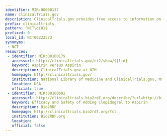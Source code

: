 ```yaml
---
identifier: MIR:00000137
name: ClinicalTrials.gov
description: ClinicalTrials.gov provides free access to information on clinical studies for a wide range of diseases and conditions. Studies listed in the database are conducted in 175 countries
prefix: clinicaltrials
pattern: ^NCT\d{8}$
prefixed: 0
local_id: NCT00222573
synonyms:
 - NCT
resources:
 - identifier: MIR:00100179
   accessurl: http://clinicaltrials.gov/ct2/show/${lid}
   keyword: Aspirin versus Aspirin
   description: ClinicalTrials.gov at NIH
   homepage: http://clinicaltrials.gov/
   institution: National Library of Medicine and ClinicalTrials.gov, Maryland
   location: USA
   official: true
 - identifier: MIR:00100692
   accessurl: http://clinicaltrials.bio2rdf.org/describe/?url=http://bio2rdf.org/clinicaltrials:${lid}
   keyword: Efficacy and Safety of Adding Clopidogrel to Aspirin
   description: Bio2RDF
   homepage: http://clinicaltrials.bio2rdf.org/fct
   institution: Bio2RDF.org
   location: 
   official: false
---
```

